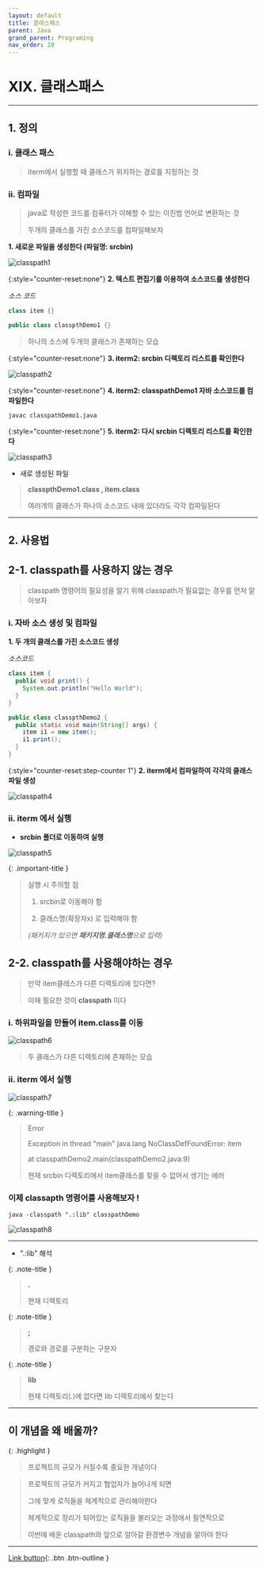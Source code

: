 ```yaml
---
layout: default
title: 클래스패스
parent: Java
grand_parent: Programing
nav_order: 20
---
```


# XIX. 클래스패스

---

## 1. 정의

### i. 클래스 패스

> iterm에서 실행할 때 클래스가 위치하는 경로를 지정하는 것 

### ii. 컴파일

> java로 작성한 코드를 컴퓨터가 이해할 수 있는 이진법 언어로 변환하는 것
>
> 두개의 클래스를 가진 소스코드를 컴파일해보자


**1. 새로운 파일을 생성한다 (파일명: srcbin)**

![classpath1](https://user-images.githubusercontent.com/126454114/233028825-ada6f620-05d8-4a9f-999f-09107c6f5d23.jpg)



{:style="counter-reset:none"}
**2. 텍스트 편집기를 이용하여 소스코드를 생성한다**

_소스 코드_

```java
class item {}

public class classpthDemo1 {}
```

> 하나의 소스에 두개의 클래스가 존재하는 모습


{:style="counter-reset:none"}
**3. iterm2: srcbin 디렉토리 리스트를 확인한다**

![classpath2](https://user-images.githubusercontent.com/126454114/233028935-847daf79-d5eb-4601-814b-e50870ac40c9.jpg)

{:style="counter-reset:none"}
**4. iterm2: classpathDemo1 자바 소스코드를 컴파일한다**

```
javac classpathDemo1.java
```

{:style="counter-reset:none"}
**5. iterm2: 다시 srcbin 디렉토리 리스트를 확인한다**

![classpath3](https://user-images.githubusercontent.com/126454114/233029025-6b38b68e-070c-4471-883c-a37b4ffba2b7.jpg)


- 새로 생성된 파일

> **classpthDemo1.class ,  item.class**
>
> 여러개의 클래스가 하나의 소스코드 내에 있더라도 각각 컴파일된다

---

## 2. 사용법

## 2-1. classpath를 사용하지 않는 경우

> classpath 명령어의 필요성을 알기 위해 classpath가 필요없는 경우를 먼저 알아보자

### i. 자바 소스 생성 및 컴파일

**1. 두 개의 클래스를 가진 소스코드 생성**

_소스코드_

```java
class item {
  public void print() {
    System.out.println("Hello World");
  }
}

public class classpthDemo2 {
  public static void main(String[] args) {
    item i1 = new item();
    i1.print();
  }
}
```

{:style="counter-reset:step-counter 1"}
**2. iterm에서 컴파일하여 각각의 클래스 파일 생성**

![classpath4](https://user-images.githubusercontent.com/126454114/233030513-cd2f359f-d5e1-4e43-a5ab-f277ae7e1d98.jpg)

### ii. iterm 에서 실행

- **srcbin 폴더로 이동하여 실행**

![classpath5](https://user-images.githubusercontent.com/126454114/233030609-45f73fea-7380-4e21-b709-50464bc97059.jpg)

{: .important-title }
> 실행 시 주의할 점
>
> 1. srcbin로 이동해야 함
>
> 2. 클래스명(확장자x) 로 입력해야 함
>
> _(패키지가 있으면 **패키지명.클래스명**으로 입력)_ 


## 2-2. classpath를 사용해야하는 경우

> 만약 item클래스가 다른 디렉토리에 있다면?
>
> 이때 필요한 것이 **classpath** 이다

### i. 하위파일을 만들어 item.class를 이동

![classpath6](https://user-images.githubusercontent.com/126454114/233030681-5c5f3511-81a8-4e0f-ae15-ff0d6a9c875b.jpg)


> 두 클래스가 다른 디렉토리에 존재하는 모습

### ii. iterm 에서 실행

![classpath7](https://user-images.githubusercontent.com/126454114/233030732-1d536021-f9d9-45b2-9928-4af32080c964.jpg)


{: .warning-title }
> Error
>
> Exception in thread "main" java.lang NoClassDefFoundError: item
>
> at classpathDemo2.main(classpathDemo2.java:9)
>
> 현재 srcbin 디렉토리에서 item클래스를 찾을 수 없어서 생기는 에러

### 이제 **classapth** 명령어를 사용해보자 !

```
java -classpath ".:lib" classpathDemo
```

![classpath8](https://user-images.githubusercontent.com/126454114/233030799-bd023adc-065b-4592-bc02-7d9350e0951d.jpg)


---
- ".:lib" 해석

{: .note-title }
> **.**
>
> 현재 디렉토리

{: .note-title }
> **;**
>
> 경로와 경로를 구분하는 구분자

{: .note-title }
> **lib**
>
> 현재 디렉토리(.)에 없다면 lib 디렉토리에서 찾는다

---

## **이 개념을 왜 배울까?**

{: .highlight }
> 프로젝트의 규모가 커질수록 중요한 개념이다

> 프로젝트의 규모가 커지고 협업자가 늘어나게 되면
>
> 그에 맞게 로직들을 체계적으로 관리해야한다
>
> 체계적으로 정리가 되어있는 로직들을 불러오는 과정에서 필연적으로
>
> 이번에 배운 classpath와 앞으로 알아갈 환경변수 개념을 알아야 한다

---

[Link button](https://opentutorials.org/course/1223/5527){: .btn .btn-outline }
